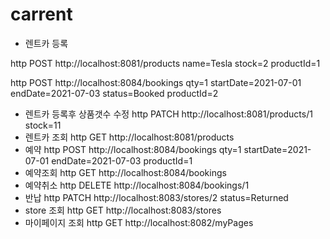 # carrent

- 렌트카 등록

http POST http://localhost:8081/products name=Tesla stock=2 productId=1 

http POST http://localhost:8084/bookings qty=1 startDate=2021-07-01 endDate=2021-07-03 status=Booked productId=2
- 렌트카 등록후 상품갯수 수정 
http PATCH http://localhost:8081/products/1 stock=11
- 렌트카 조회
http GET http://localhost:8081/products
- 예약
http POST http://localhost:8084/bookings qty=1 startDate=2021-07-01 endDate=2021-07-03 productId=1
- 예약조회
http GET http://localhost:8084/bookings
- 예약취소
http DELETE http://localhost:8084/bookings/1
- 반납
http PATCH http://localhost:8083/stores/2 status=Returned
- store 조회
http GET http://localhost:8083/stores
- 마이페이지 조회
http GET http://localhost:8082/myPages
